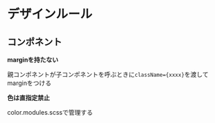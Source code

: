 # デザインルール

## コンポネント

**marginを持たない**

親コンポネントが子コンポネントを呼ぶときに`className={xxxx}`を渡してmarginをつける

**色は直指定禁止**

color.modules.scssで管理する
